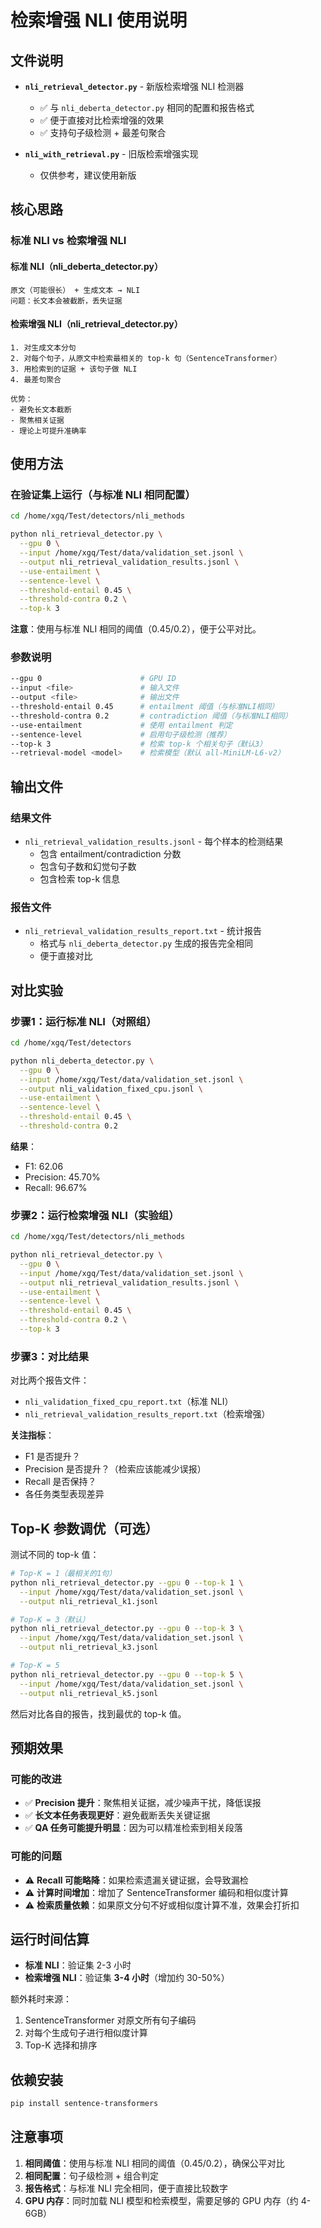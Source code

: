 # 检索增强 NLI 使用说明

## 文件说明

- **`nli_retrieval_detector.py`** - 新版检索增强 NLI 检测器
  - ✅ 与 `nli_deberta_detector.py` 相同的配置和报告格式
  - ✅ 便于直接对比检索增强的效果
  - ✅ 支持句子级检测 + 最差句聚合

- **`nli_with_retrieval.py`** - 旧版检索增强实现
  - 仅供参考，建议使用新版

## 核心思路

### 标准 NLI vs 检索增强 NLI

#### 标准 NLI（nli_deberta_detector.py）
```
原文（可能很长） + 生成文本 → NLI
问题：长文本会被截断，丢失证据
```

#### 检索增强 NLI（nli_retrieval_detector.py）
```
1. 对生成文本分句
2. 对每个句子，从原文中检索最相关的 top-k 句（SentenceTransformer）
3. 用检索到的证据 + 该句子做 NLI
4. 最差句聚合

优势：
- 避免长文本截断
- 聚焦相关证据
- 理论上可提升准确率
```

## 使用方法

### 在验证集上运行（与标准 NLI 相同配置）

```bash
cd /home/xgq/Test/detectors/nli_methods

python nli_retrieval_detector.py \
  --gpu 0 \
  --input /home/xgq/Test/data/validation_set.jsonl \
  --output nli_retrieval_validation_results.jsonl \
  --use-entailment \
  --sentence-level \
  --threshold-entail 0.45 \
  --threshold-contra 0.2 \
  --top-k 3
```

**注意**：使用与标准 NLI 相同的阈值（0.45/0.2），便于公平对比。

### 参数说明

```bash
--gpu 0                      # GPU ID
--input <file>               # 输入文件
--output <file>              # 输出文件
--threshold-entail 0.45      # entailment 阈值（与标准NLI相同）
--threshold-contra 0.2       # contradiction 阈值（与标准NLI相同）
--use-entailment             # 使用 entailment 判定
--sentence-level             # 启用句子级检测（推荐）
--top-k 3                    # 检索 top-k 个相关句子（默认3）
--retrieval-model <model>    # 检索模型（默认 all-MiniLM-L6-v2）
```

## 输出文件

### 结果文件
- `nli_retrieval_validation_results.jsonl` - 每个样本的检测结果
  - 包含 entailment/contradiction 分数
  - 包含句子数和幻觉句子数
  - 包含检索 top-k 信息

### 报告文件
- `nli_retrieval_validation_results_report.txt` - 统计报告
  - 格式与 `nli_deberta_detector.py` 生成的报告完全相同
  - 便于直接对比

## 对比实验

### 步骤1：运行标准 NLI（对照组）

```bash
cd /home/xgq/Test/detectors

python nli_deberta_detector.py \
  --gpu 0 \
  --input /home/xgq/Test/data/validation_set.jsonl \
  --output nli_validation_fixed_cpu.jsonl \
  --use-entailment \
  --sentence-level \
  --threshold-entail 0.45 \
  --threshold-contra 0.2
```

**结果**：
- F1: 62.06
- Precision: 45.70%
- Recall: 96.67%

### 步骤2：运行检索增强 NLI（实验组）

```bash
cd /home/xgq/Test/detectors/nli_methods

python nli_retrieval_detector.py \
  --gpu 0 \
  --input /home/xgq/Test/data/validation_set.jsonl \
  --output nli_retrieval_validation_results.jsonl \
  --use-entailment \
  --sentence-level \
  --threshold-entail 0.45 \
  --threshold-contra 0.2 \
  --top-k 3
```

### 步骤3：对比结果

对比两个报告文件：
- `nli_validation_fixed_cpu_report.txt`（标准 NLI）
- `nli_retrieval_validation_results_report.txt`（检索增强）

**关注指标**：
- F1 是否提升？
- Precision 是否提升？（检索应该能减少误报）
- Recall 是否保持？
- 各任务类型表现差异

## Top-K 参数调优（可选）

测试不同的 top-k 值：

```bash
# Top-K = 1（最相关的1句）
python nli_retrieval_detector.py --gpu 0 --top-k 1 \
  --input /home/xgq/Test/data/validation_set.jsonl \
  --output nli_retrieval_k1.jsonl

# Top-K = 3（默认）
python nli_retrieval_detector.py --gpu 0 --top-k 3 \
  --input /home/xgq/Test/data/validation_set.jsonl \
  --output nli_retrieval_k3.jsonl

# Top-K = 5
python nli_retrieval_detector.py --gpu 0 --top-k 5 \
  --input /home/xgq/Test/data/validation_set.jsonl \
  --output nli_retrieval_k5.jsonl
```

然后对比各自的报告，找到最优的 top-k 值。

## 预期效果

### 可能的改进
- ✅ **Precision 提升**：聚焦相关证据，减少噪声干扰，降低误报
- ✅ **长文本任务表现更好**：避免截断丢失关键证据
- ✅ **QA 任务可能提升明显**：因为可以精准检索到相关段落

### 可能的问题
- ⚠️ **Recall 可能略降**：如果检索遗漏关键证据，会导致漏检
- ⚠️ **计算时间增加**：增加了 SentenceTransformer 编码和相似度计算
- ⚠️ **检索质量依赖**：如果原文分句不好或相似度计算不准，效果会打折扣

## 运行时间估算

- **标准 NLI**：验证集 2-3 小时
- **检索增强 NLI**：验证集 **3-4 小时**（增加约 30-50%）

额外耗时来源：
1. SentenceTransformer 对原文所有句子编码
2. 对每个生成句子进行相似度计算
3. Top-K 选择和排序

## 依赖安装

```bash
pip install sentence-transformers
```

## 注意事项

1. **相同阈值**：使用与标准 NLI 相同的阈值（0.45/0.2），确保公平对比
2. **相同配置**：句子级检测 + 组合判定
3. **报告格式**：与标准 NLI 完全相同，便于直接比较数字
4. **GPU 内存**：同时加载 NLI 模型和检索模型，需要足够的 GPU 内存（约 4-6GB）

